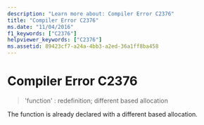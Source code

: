 ```yaml
---
description: "Learn more about: Compiler Error C2376"
title: "Compiler Error C2376"
ms.date: "11/04/2016"
f1_keywords: ["C2376"]
helpviewer_keywords: ["C2376"]
ms.assetid: 89423cf7-a24a-4bb3-a2ed-36a1ff8ba458
---
```

# Compiler Error C2376

> 'function' : redefinition; different based allocation

The function is already declared with a different based allocation.
